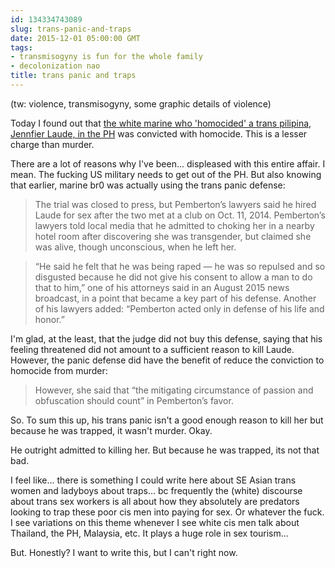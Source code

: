 ```yaml
---
id: 134334743089
slug: trans-panic-and-traps
date: 2015-12-01 05:00:00 GMT
tags:
- transmisogyny is fun for the whole family
- decolonization nao
title: trans panic and traps
---
```

(tw: violence, transmisogyny, some graphic details of violence)

Today I found out that [the white marine who 'homocided' a trans pilipina, Jennfier Laude, in the PH][1] was convicted with homocide. This is a lesser charge than murder.

There are a lot of reasons why I've been... displeased with this entire affair. I mean. The fucking US military needs to get out of the PH. But also knowing that earlier, marine br0 was actually using the trans panic defense:

> The trial was closed to press, but Pemberton’s lawyers said he hired Laude for sex after the two met at a club on Oct. 11, 2014. Pemberton’s lawyers told local media that he admitted to choking her in a nearby hotel room after discovering she was transgender, but claimed she was alive, though unconscious, when he left her.

> “He said he felt that he was being raped — he was so repulsed and so disgusted because he did not give his consent to allow a man to do that to him,” one of his attorneys said in an August 2015 news broadcast, in a point that became a key part of his defense. Another of his lawyers added: “Pemberton acted only in defense of his life and honor.”

I'm glad, at the least, that the judge did not buy this defense, saying that his feeling threatened did not amount to a sufficient reason to kill Laude. However, the panic defense did have the benefit of reduce the conviction to homocide from murder:

> However, she said that “the mitigating circumstance of passion and obfuscation should count” in Pemberton’s favor.

So. To sum this up, his trans panic isn't a good enough reason to kill her but because he was trapped, it wasn't murder. Okay.

He outright admitted to killing her. But because he was trapped, its not that bad.

I feel like... there is something I could write here about SE Asian trans women and ladyboys about traps... bc frequently the (white) discourse about trans sex workers is all about how they absolutely are predators looking to trap these poor cis men into paying for sex. Or whatever the fuck. I see variations on this theme whenever I see white cis men talk about Thailand, the PH, Malaysia, etc. It plays a huge role in sex tourism...

But. Honestly? I want to write this, but I can't right now.

[1]: https://web.archive.org/web/20151201150852/http://www.buzzfeed.com/meredithtalusan/us-marine-is-guilty